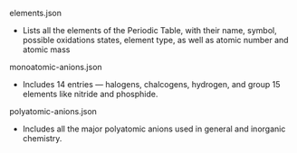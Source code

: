elements.json
- Lists all the elements of the Periodic Table, with their name, symbol, possible oxidations states, element type, as well as atomic number and atomic mass

monoatomic-anions.json
- Includes 14 entries — halogens, chalcogens, hydrogen, and group 15 elements like nitride and phosphide.

polyatomic-anions.json
- Includes all the major polyatomic anions used in general and inorganic chemistry.
